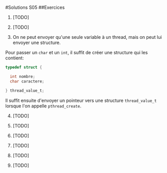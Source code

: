 #Solutions S05
##Exercices
1. [TODO]

2. [TODO]

3. On ne peut envoyer qu'une seule variable à un thread, mais on peut lui envoyer une structure.

  Pour passer un `char` et un `int`, il suffit de créer une structure qui les contient:
  
  ```c
  typedef struct {
  
    int nombre;
    char caractere;
  
  } thread_value_t;
  ```
  
  Il suffit ensuite d'envoyer un pointeur vers une structure `thread_value_t` lorsque l'on appelle `pthread_create`.

4. [TODO]

5. [TODO]

6. [TODO]

7. [TODO]

8. [TODO]

9. [TODO]
